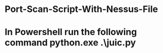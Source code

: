 # Port-Scan-Script-With-Nessus-File
# In Powershell run the following command python.exe .\juic.py <nessus file>
